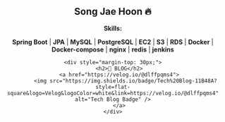<div style="text-align: center; margin-top: 50px;">
    <h2> Song Jae Hoon 🔥</h2>
    <p><strong>Skills:</strong></p>
    <p>
        <span style="font-weight: bold;">Spring Boot</span> | 
        <span style="font-weight: bold;">JPA</span> | 
        <span style="font-weight: bold;">MySQL</span> | 
        <span style="font-weight: bold;">PostgreSQL</span> | 
        <span style="font-weight: bold;">EC2</span> | 
        <span style="font-weight: bold;">S3</span> | 
        <span style="font-weight: bold;">RDS</span> | 
        <span style="font-weight: bold;">Docker</span> | 
        <span style="font-weight: bold;">Docker-compose</span> | 
        <span style="font-weight: bold;">nginx</span> | 
        <span style="font-weight: bold;">redis</span> | 
        <span style="font-weight: bold;">jenkins</span>
    </p>

    <div style="margin-top: 30px;">
        <h2>📖 BLOG</h2>
        <a href="https://velog.io/@dlffpqms4">
            <img src="https://img.shields.io/badge/Tech%20Blog-11B48A?style=flat-square&logo=Velog&logoColor=white&link=https://velog.io/@dlffpqms4" alt="Tech Blog Badge" />
        </a>
    </div>
</div>
